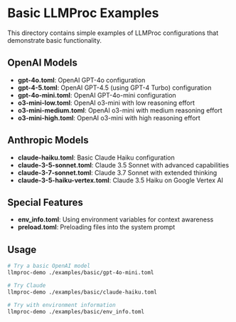 # Basic LLMProc Examples

This directory contains simple examples of LLMProc configurations that demonstrate basic functionality.

## OpenAI Models

- **gpt-4o.toml**: OpenAI GPT-4o configuration
- **gpt-4-5.toml**: OpenAI GPT-4.5 (using GPT-4 Turbo) configuration
- **gpt-4o-mini.toml**: OpenAI GPT-4o-mini configuration
- **o3-mini-low.toml**: OpenAI o3-mini with low reasoning effort
- **o3-mini-medium.toml**: OpenAI o3-mini with medium reasoning effort
- **o3-mini-high.toml**: OpenAI o3-mini with high reasoning effort

## Anthropic Models

- **claude-haiku.toml**: Basic Claude Haiku configuration
- **claude-3-5-sonnet.toml**: Claude 3.5 Sonnet with advanced capabilities
- **claude-3-7-sonnet.toml**: Claude 3.7 Sonnet with extended thinking
- **claude-3-5-haiku-vertex.toml**: Claude 3.5 Haiku on Google Vertex AI

## Special Features

- **env_info.toml**: Using environment variables for context awareness
- **preload.toml**: Preloading files into the system prompt

## Usage

```bash
# Try a basic OpenAI model
llmproc-demo ./examples/basic/gpt-4o-mini.toml

# Try Claude
llmproc-demo ./examples/basic/claude-haiku.toml

# Try with environment information
llmproc-demo ./examples/basic/env_info.toml
```
